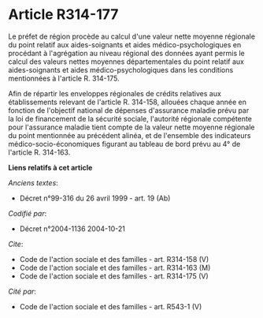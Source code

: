 # Article R314-177

Le préfet de région procède au calcul d'une valeur nette moyenne régionale du point relatif aux aides-soignants et aides
médico-psychologiques en procédant à l'agrégation au niveau régional des données ayant permis le calcul des valeurs nettes
moyennes départementales du point relatif aux aides-soignants et aides médico-psychologiques dans les conditions mentionnées
à l'article R. 314-175.

Afin de répartir les enveloppes régionales de crédits relatives aux établissements relevant de l'article R. 314-158, allouées
chaque année en fonction de l'objectif national de dépenses d'assurance maladie prévu par la loi de financement de la
sécurité sociale, l'autorité régionale compétente pour l'assurance maladie tient compte de la valeur nette moyenne régionale
du point mentionnée au précédent alinéa, et de l'ensemble des indicateurs médico-socio-économiques figurant au tableau de
bord prévu au 4° de l'article R. 314-163.

**Liens relatifs à cet article**

_Anciens textes_:

  - Décret n°99-316 du 26 avril 1999 - art. 19 (Ab)

_Codifié par_:

  - Décret n°2004-1136 2004-10-21

_Cite_:

  - Code de l'action sociale et des familles - art. R314-158 (V)
  - Code de l'action sociale et des familles - art. R314-163 (M)
  - Code de l'action sociale et des familles - art. R314-175 (V)

_Cité par_:

  - Code de l'action sociale et des familles - art. R543-1 (V)
